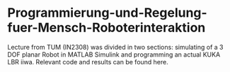 # Programmierung-und-Regelung-fuer-Mensch-Roboterinteraktion
Lecture from TUM (IN2308) was divided in two sections:  simulating of a 3 DOF planar Robot in MATLAB Simulink and programming an actual KUKA LBR iiwa.
Relevant code and results can be found here.
